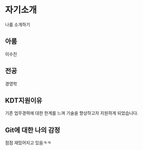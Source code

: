# 자기소개
나를 소개하기

## 아룸
이수진

## 전공
경영학

## KDT지원이유
기존 업무경력에 대한 한계를 느껴 기술을 향상하고자 지원하게 되었습니다.

## Git에 대한 나의 감정
점점 재밌어지고 있음ㅋㅋ